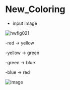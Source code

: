 # New_Coloring
- input image

![hwfig021](https://user-images.githubusercontent.com/78711364/116350242-92cf0400-a82c-11eb-8e22-a6fc33d9da5e.jpg)

-red → yellow

-yellow → green

-green → blue

-blue → red

![image](https://user-images.githubusercontent.com/78711364/116350715-5c45b900-a82d-11eb-914c-d6bec430d706.png)


